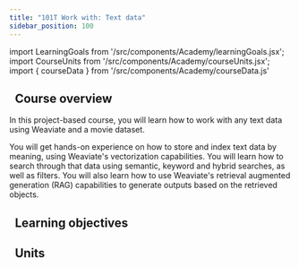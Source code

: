 ```yaml
---
title: "101T Work with: Text data"
sidebar_position: 100
---
```


import LearningGoals from '/src/components/Academy/learningGoals.jsx';
import CourseUnits from '/src/components/Academy/courseUnits.jsx';
import { courseData } from '/src/components/Academy/courseData.js'

## <i class="fa-solid fa-chalkboard-user"></i>&nbsp;&nbsp;Course overview

In this project-based course, you will learn how to work with any text data using Weaviate and a movie dataset.

You will get hands-on experience on how to store and index text data by meaning, using Weaviate's vectorization capabilities. You will learn how to search through that data using semantic, keyword and hybrid searches, as well as filters. You will also learn how to use Weaviate's retrieval augmented generation (RAG) capabilities to generate outputs based on the retrieved objects.

## <i class="fa-solid fa-chalkboard-user"></i>&nbsp;&nbsp;Learning objectives

<LearningGoals courseName="starter_text_data"/>

## <i class="fa-solid fa-book-open-reader"></i>&nbsp;&nbsp;Units

<CourseUnits courseData={courseData} courseName="starter_text_data" />
